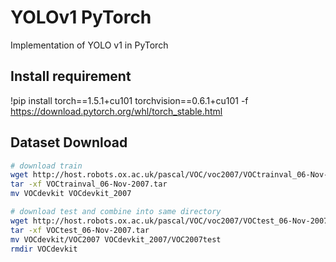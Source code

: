 # YOLOv1 PyTorch
Implementation of YOLO v1 in PyTorch 

## Install requirement
!pip install torch==1.5.1+cu101 torchvision==0.6.1+cu101 -f https://download.pytorch.org/whl/torch_stable.html



## Dataset Download

```sh
# download train
wget http://host.robots.ox.ac.uk/pascal/VOC/voc2007/VOCtrainval_06-Nov-2007.tar
tar -xf VOCtrainval_06-Nov-2007.tar
mv VOCdevkit VOCdevkit_2007

# download test and combine into same directory
wget http://host.robots.ox.ac.uk/pascal/VOC/voc2007/VOCtest_06-Nov-2007.tar
tar -xf VOCtest_06-Nov-2007.tar
mv VOCdevkit/VOC2007 VOCdevkit_2007/VOC2007test
rmdir VOCdevkit
```



